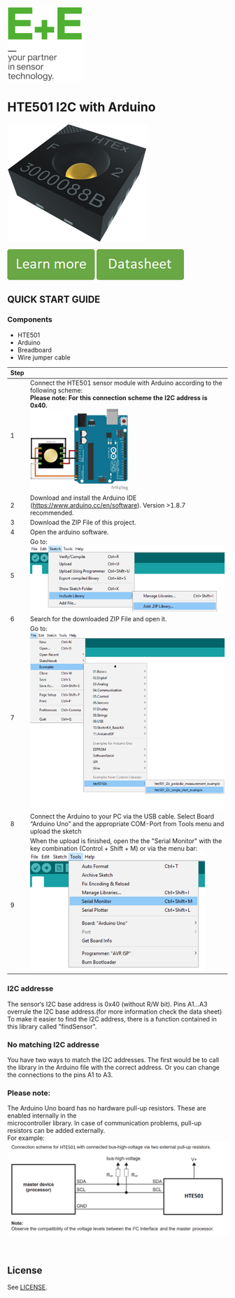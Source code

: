 [![E+E_Logo](./images/epluse-logo.png)](https://www.epluse.com/en/)

# HTE501 I2C with Arduino


![HTE501](./images/HTE501.png) 


[![button1](./images/learn-more.png)](link)   [![button2](./images/data-sheet.png)](./pdf/datasheet_HTE501_v1.0.pdf) 



## QUICK START GUIDE  

### Components 
- HTE501
- Arduino
- Breadboard 
- Wire jumper cable <br>

| Step |                                                                                                                                                             |
|------|-------------------------------------------------------------------------------------------------------------------------------------------------------------|
| 1    | Connect the HTE501 sensor module with Arduino according to the following scheme:<br>__Please note: For this connection scheme the I2C address is 0x40.__ <br>  [<img src="images/HTE501_arduino.png" width="50%"/>](images/HTE501_arduino.png)|
| 2    | Download and install the Arduino IDE (https://www.arduino.cc/en/software). Version >1.8.7 recommended.                                                            |
| 3    | Download the ZIP File of this project.|
| 4    | Open the arduino software.|
| 5    | Go to: <br>[<img src="images/add_library.png" width="550"/>](images/add_library.png) |
| 6    | Search for the downloaded ZIP File and open it.|
| 7    | Go to:<br>[<img src="images/open_file.png" width="500"/>](images/open_file.png)|
| 8    | Connect the Arduino to your PC via the USB cable. Select Board “Arduino Uno” and the appropriate COM-Port from Tools menu and upload the sketch |
| 9    | When the upload is finished, open the the "Serial Monitor" with the key combination (Control + Shift + M) or via the menu bar: <br> [<img src="images/serial_Monitor.png" width="400"/>](images/serial_Monitor.png) |

### I2C addresse 
The sensor‘s I2C base address is 0x40 (without R/W bit). Pins A1...A3 overrule the I2C base address.(for more information check the data sheet) <br>
To make it easier to find the I2C address, there is a function contained in this library called "findSensor". <br>
### No matching I2C addresse
You have two ways to match the I2C addresses. The first would be to call the library in the Arduino file with the correct address. Or you can change the connections to the pins A1 to A3.
<br> 

### Please note:
The Arduino Uno board has no hardware pull-up resistors. These are enabled internally in the <br>
microcontroller library. In case of communication problems, pull-up resistors can be added externally.<br>
For example:<br>
[<img src="images/pull_ups.PNG" width="700"/>](images/pull_ups.PNG)




<br>

## License 
See [LICENSE](LICENSE).
